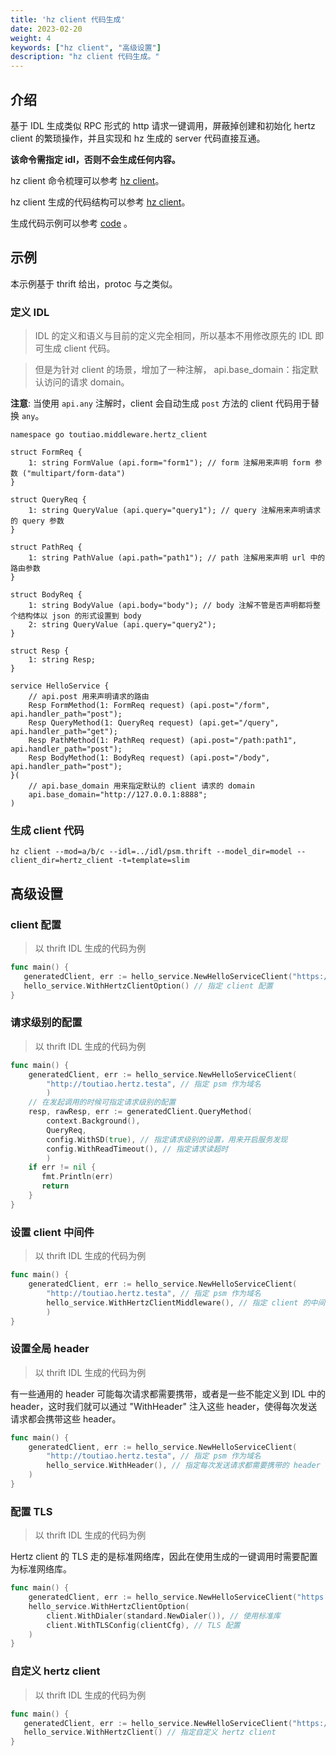 ```yaml
---
title: 'hz client 代码生成'
date: 2023-02-20
weight: 4
keywords: ["hz client", "高级设置"]
description: "hz client 代码生成。"
---
```


## 介绍

基于 IDL 生成类似 RPC 形式的 http 请求一键调用，屏蔽掉创建和初始化 hertz client 的繁琐操作，并且实现和 hz 生成的 server 代码直接互通。

**该命令需指定 idl，否则不会生成任何内容。**

hz client 命令梳理可以参考 [hz client](/zh/docs/hertz/tutorials/toolkit/command/#client)。

hz client 生成的代码结构可以参考 [hz client](/zh/docs/hertz/tutorials/toolkit/layout/#hz-client)。

生成代码示例可以参考 [code](https://github.com/cloudwego/hertz-examples/tree/main/hz/hz_client) 。

## 示例

本示例基于 thrift 给出，protoc 与之类似。

### 定义 IDL

>IDL 的定义和语义与目前的定义完全相同，所以基本不用修改原先的 IDL 即可生成 client 代码。

>但是为针对 client 的场景，增加了一种注解，
>api.base_domain：指定默认访问的请求 domain。

**注意**: 当使用 `api.any` 注解时，client 会自动生成 `post` 方法的 client 代码用于替换 `any`。

```thrift
namespace go toutiao.middleware.hertz_client

struct FormReq {
    1: string FormValue (api.form="form1"); // form 注解用来声明 form 参数 ("multipart/form-data")
}

struct QueryReq {
    1: string QueryValue (api.query="query1"); // query 注解用来声明请求的 query 参数
}

struct PathReq {
    1: string PathValue (api.path="path1"); // path 注解用来声明 url 中的路由参数
}

struct BodyReq {
    1: string BodyValue (api.body="body"); // body 注解不管是否声明都将整个结构体以 json 的形式设置到 body
    2: string QueryValue (api.query="query2");
}

struct Resp {
    1: string Resp;
}

service HelloService {
    // api.post 用来声明请求的路由
    Resp FormMethod(1: FormReq request) (api.post="/form", api.handler_path="post");
    Resp QueryMethod(1: QueryReq request) (api.get="/query", api.handler_path="get");
    Resp PathMethod(1: PathReq request) (api.post="/path:path1", api.handler_path="post");
    Resp BodyMethod(1: BodyReq request) (api.post="/body", api.handler_path="post");
}(
    // api.base_domain 用来指定默认的 client 请求的 domain
    api.base_domain="http://127.0.0.1:8888";
)
```

### 生成 client 代码

```shell
hz client --mod=a/b/c --idl=../idl/psm.thrift --model_dir=model --client_dir=hertz_client -t=template=slim
```

## 高级设置

### client 配置

>
> 以 thrift IDL 生成的代码为例

 ```go
func main() {
	generatedClient, err := hello_service.NewHelloServiceClient("https://www.example.com"), 
	hello_service.WithHertzClientOption() // 指定 client 配置
}
```

### 请求级别的配置
>
> 以 thrift IDL 生成的代码为例

```go
func main() {
	generatedClient, err := hello_service.NewHelloServiceClient(
		"http://toutiao.hertz.testa", // 指定 psm 作为域名 
		)
	// 在发起调用的时候可指定请求级别的配置
    resp, rawResp, err := generatedClient.QueryMethod(
        context.Background(),
        QueryReq,
        config.WithSD(true), // 指定请求级别的设置，用来开启服务发现
        config.WithReadTimeout(), // 指定请求读超时
        )
    if err != nil {
       fmt.Println(err)
       return
    }
}
```

### 设置 client 中间件
>
> 以 thrift IDL 生成的代码为例

```go
func main() {
	generatedClient, err := hello_service.NewHelloServiceClient(
		"http://toutiao.hertz.testa", // 指定 psm 作为域名 
		hello_service.WithHertzClientMiddleware(), // 指定 client 的中间件 
		)
}
```

### 设置全局 header
>
>以 thrift IDL 生成的代码为例

有一些通用的 header 可能每次请求都需要携带，或者是一些不能定义到 IDL 中的 header，这时我们就可以通过 "WithHeader" 注入这些 header，使得每次发送请求都会携带这些 header。

```go
func main() {
	generatedClient, err := hello_service.NewHelloServiceClient(
		"http://toutiao.hertz.testa", // 指定 psm 作为域名 
		hello_service.WithHeader(), // 指定每次发送请求都需要携带的 header 
	)
}
```

### 配置 TLS
>
> 以 thrift IDL 生成的代码为例

Hertz client 的 TLS 走的是标准网络库，因此在使用生成的一键调用时需要配置为标准网络库。

```go
func main() {
	generatedClient, err := hello_service.NewHelloServiceClient("https://www.example.com"), 
	hello_service.WithHertzClientOption(
		client.WithDialer(standard.NewDialer()), // 使用标准库 
		client.WithTLSConfig(clientCfg), // TLS 配置 
	)
}
```

### 自定义 hertz client
>
> 以 thrift IDL 生成的代码为例

 ```go
func main() {
	generatedClient, err := hello_service.NewHelloServiceClient("https://www.example.com"), 
	hello_service.WithHertzClient() // 指定自定义 hertz client
}
```
